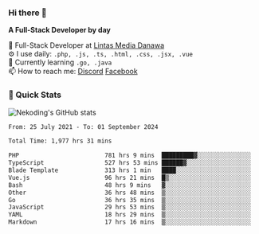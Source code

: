 ### Hi there 👋

**A Full-Stack Developer by day**

🔭 Full-Stack Developer at [Lintas Media Danawa](https://www.lintasmediadanawa.com/)  
⚙️ I use daily: `.php, .js, .ts, .html, .css, .jsx, .vue`  
🌱 Currently learning `.go, .java`  
📫 How to reach me: [Discord](https://discordapp.com/users/984448732999327766)  [Facebook](https://fb.me/tyvandi)  

### 🚀 Quick Stats  

![Nekoding's GitHub stats](https://github-readme-stats.vercel.app/api?username=nekoding&show_icons=true)

<!--START_SECTION:waka-->

```txt
From: 25 July 2021 - To: 01 September 2024

Total Time: 1,977 hrs 31 mins

PHP                        781 hrs 9 mins  █████████▓░░░░░░░░░░░░░░░   38.78 %
TypeScript                 527 hrs 53 mins ██████▓░░░░░░░░░░░░░░░░░░   26.21 %
Blade Template             313 hrs 1 min   ████░░░░░░░░░░░░░░░░░░░░░   15.54 %
Vue.js                     96 hrs 21 mins  █▒░░░░░░░░░░░░░░░░░░░░░░░   04.78 %
Bash                       48 hrs 9 mins   ▓░░░░░░░░░░░░░░░░░░░░░░░░   02.39 %
Other                      36 hrs 48 mins  ▒░░░░░░░░░░░░░░░░░░░░░░░░   01.83 %
Go                         36 hrs 35 mins  ▒░░░░░░░░░░░░░░░░░░░░░░░░   01.82 %
JavaScript                 29 hrs 53 mins  ▒░░░░░░░░░░░░░░░░░░░░░░░░   01.48 %
YAML                       18 hrs 29 mins  ▒░░░░░░░░░░░░░░░░░░░░░░░░   00.92 %
Markdown                   17 hrs 16 mins  ▒░░░░░░░░░░░░░░░░░░░░░░░░   00.86 %
```

<!--END_SECTION:waka-->

<!--
**nekoding/nekoding** is a ✨ _special_ ✨ repository because its `README.md` (this file) appears on your GitHub profile.

Here are some ideas to get you started:

- 🔭 I’m currently working on ...
- 🌱 I’m currently learning ...
- 👯 I’m looking to collaborate on ...
- 🤔 I’m looking for help with ...
- 💬 Ask me about ...
- 📫 How to reach me: ...
- 😄 Pronouns: ...
- ⚡ Fun fact: ...
-->

